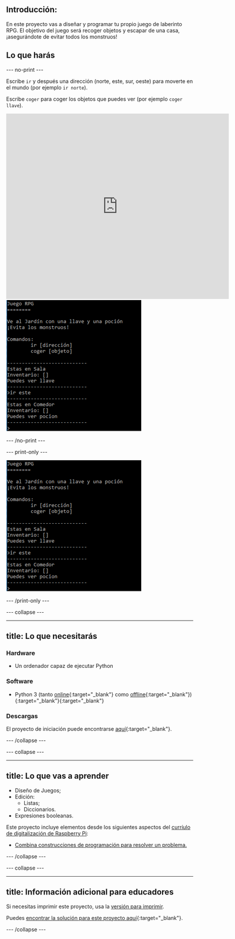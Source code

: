 ## Introducción:

En este proyecto vas a diseñar y programar tu propio juego de laberinto RPG. El objetivo del juego será recoger objetos y escapar de una casa, ¡asegurándote de evitar todos los monstruos!

## Lo que harás

\--- no-print \---

Escribe `ir` y después una dirección (norte, este, sur, oeste) para moverte en el mundo (por ejemplo `ir norte`).

Escribe `coger` para coger los objetos que puedes ver (por ejemplo `coger llave`).

<div class="trinket">
  <iframe src="https://trinket.io/embed/python/d06adeb527?outputOnly=true&start=result" width="600" height="500" frameborder="0" marginwidth="0" marginheight="0" allowfullscreen>
  </iframe>
  <img src="images/rpg-finished.png">
</div>

\--- /no-print \---

\--- print-only \---

![proyecto completo](images/rpg-finished.png)

\--- /print-only \---

\--- collapse \---

* * *

## title: Lo que necesitarás

### Hardware

+ Un ordenador capaz de ejecutar Python

### Software

+ Python 3 (tanto [online](https://trinket.io/){:target="_blank"} como [offline](https://www.python.org/downloads/){:target="_blank"}){:target="_blank"}{:target="_blank"}

### Descargas

El proyecto de iniciación puede encontrarse [aquí](http://rpf.io/p/en/rpg-go){:target="_blank"}.

\--- /collapse \---

\--- collapse \---

* * *

## title: Lo que vas a aprender

+ Diseño de Juegos;
+ Edición: 
    + Listas;
    + Diccionarios.
+ Expresiones booleanas.

Este proyecto incluye elementos desde los siguientes aspectos del [curríulo de digitalización de Raspberry Pi](http://rpf.io/curriculum):

+ [Combina construcciones de programación para resolver un problema.](https://www.raspberrypi.org/curriculum/programming/builder)

\--- /collapse \---

\--- collapse \---

* * *

## title: Información adicional para educadores

Si necesitas imprimir este proyecto, usa la [versión para imprimir](https://projects.raspberrypi.org/en/projects/rpg/print).

Puedes [encontrar la solución para este proyecto aquí](http://rpf.io/p/en/rpg-get){:target="_blank"}.

\--- /collapse \---